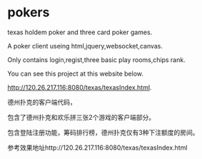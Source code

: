 # pokers
texas holdem poker and three card poker games. 

A poker client useing html,jquery,websocket,canvas. 

Only contains login,regist,three basic play rooms,chips rank. 

You can see this project at this website below. 

http://120.26.217.116:8080/texas/texasIndex.html. 

德州扑克的客户端代码， 

包含了德州扑克和欢乐拼三张2个游戏的客户端部分。 

包含登陆注册功能，筹码排行榜，德州扑克仅有3种下注额度的房间。 

参考效果地址http://120.26.217.116:8080/texas/texasIndex.html 
